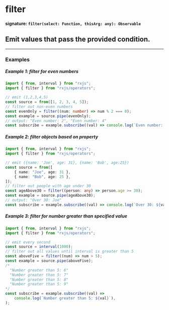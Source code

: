 # filter

#### signature: `filter(select: Function, thisArg: any): Observable`

## Emit values that pass the provided condition.

---

### Examples

##### Example 1: filter for even numbers

```ts
import { from, interval } from "rxjs";
import { filter } from "rxjs/operators";

// emit (1,2,3,4,5)
const source = from([1, 2, 3, 4, 5]);
// filter out non-even numbers
const evenOnly = filter((num: number) => num % 2 === 0);
const example = source.pipe(evenOnly);
// output: "Even number: 2", "Even number: 4"
const subscribe = example.subscribe((val) => console.log(`Even number: ${val}`));
```

##### Example 2: filter objects based on property

```ts
import { from, interval } from "rxjs";
import { filter } from "rxjs/operators";

// emit ({name: 'Joe', age: 31}, {name: 'Bob', age:25})
const source = from([
    { name: "Joe", age: 31 },
    { name: "Bob", age: 25 },
]);
// filter out people with age under 30
const ageAbove30 = filter((person: any) => person.age >= 30);
const example = source.pipe(ageAbove30);
// output: "Over 30: Joe"
const subscribe = example.subscribe((val) => console.log(`Over 30: ${val.name}`));
```

##### Example 3: filter for number greater than specified value

```ts
import { from, interval } from "rxjs";
import { filter } from "rxjs/operators";

// emit every second
const source = interval(1000);
// filter out all values until interval is greater than 5
const aboveFive = filter((num) => num > 5);
const example = source.pipe(aboveFive);
/*
  "Number greater than 5: 6"
  "Number greater than 5: 7"
  "Number greater than 5: 8"
  "Number greater than 5: 9"
*/
const subscribe = example.subscribe((val) =>
    console.log(`Number greater than 5: ${val}`),
);
```